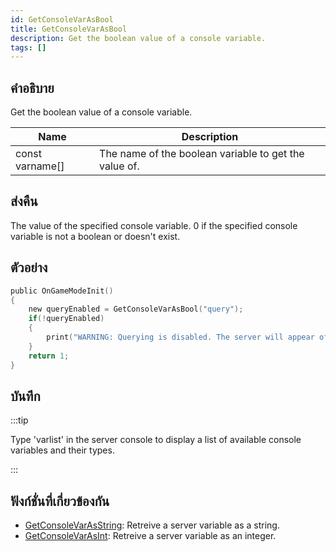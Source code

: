 ```yaml
---
id: GetConsoleVarAsBool
title: GetConsoleVarAsBool
description: Get the boolean value of a console variable.
tags: []
---
```


## คำอธิบาย

Get the boolean value of a console variable.

| Name            | Description                                           |
| --------------- | ----------------------------------------------------- |
| const varname[] | The name of the boolean variable to get the value of. |

## ส่งคืน

The value of the specified console variable. 0 if the specified console variable is not a boolean or doesn't exist.

## ตัวอย่าง

```c
public OnGameModeInit()
{
    new queryEnabled = GetConsoleVarAsBool("query");
    if(!queryEnabled)
    {
        print("WARNING: Querying is disabled. The server will appear offline in the server browser.");
    }
    return 1;
}
```

## บันทึก

:::tip

Type 'varlist' in the server console to display a list of available console variables and their types.

:::

## ฟังก์ชั่นที่เกี่ยวข้องกัน

- [GetConsoleVarAsString](../functions/GetConsoleVarAsString): Retreive a server variable as a string.
- [GetConsoleVarAsInt](../functions/GetConsoleVarAsInt): Retreive a server variable as an integer.
